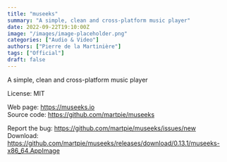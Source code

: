 ```yaml
---
title: "museeks"
summary: "A simple, clean and cross-platform music player"
date: 2022-09-22T19:10:00Z
image: "/images/image-placeholder.png"
categories: ["Audio & Video"]
authors: ["Pierre de la Martinière"]
tags: ["Official"]
draft: false
---
```


A simple, clean and cross-platform music player

License: MIT

Web page: <https://museeks.io>  
Source code: <https://github.com/martpie/museeks>

Report the bug: <https://github.com/martpie/museeks/issues/new>  
Download: <https://github.com/martpie/museeks/releases/download/0.13.1/museeks-x86_64.AppImage>
